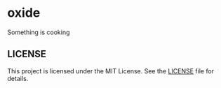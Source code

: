 # oxide

Something is cooking  

## LICENSE

This project is licensed under the MIT License. See the [LICENSE](LICENSE) file for details.
